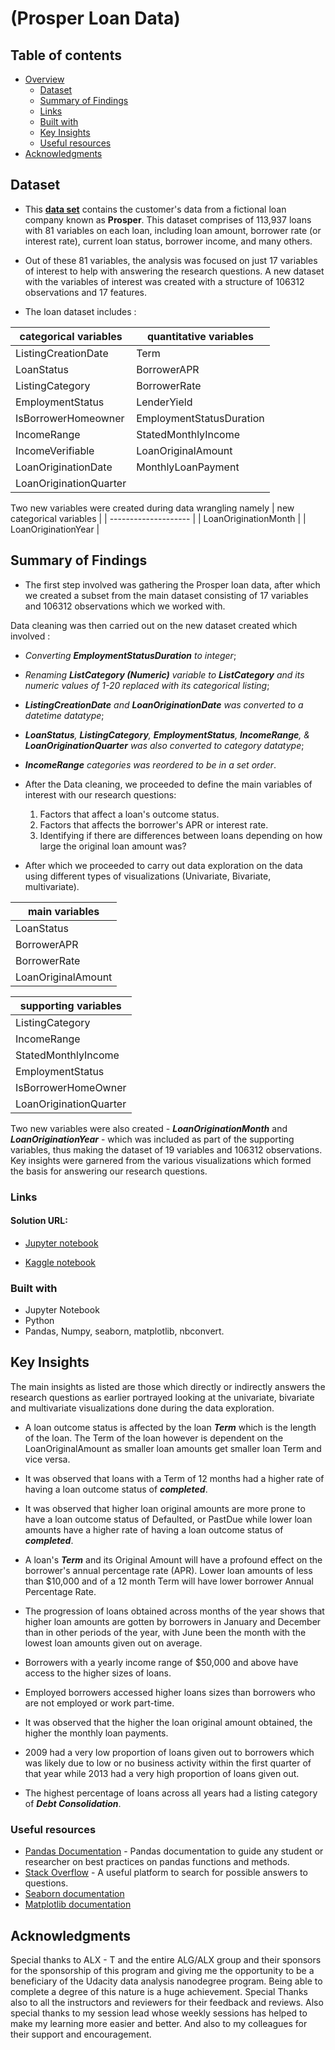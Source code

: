 # (Prosper Loan Data)

## Table of contents

- [Overview](#overview)
  - [Dataset](#dataset)
  - [Summary of Findings](#summary-of-findings)
  - [Links](#links)
  - [Built with](#built-with)
  - [Key Insights](#key-insights)
  - [Useful resources](#useful-resources)
- [Acknowledgments](#acknowledgments)
## Dataset

- This **[data set](https://s3.amazonaws.com/udacity-hosted-downloads/ud651/prosperLoanData.csv)** contains the customer's data from a fictional loan company known as **Prosper**. This dataset comprises of 113,937 loans with 81 variables on each loan, including loan amount, borrower rate (or interest rate), current loan status, borrower income, and many others.

- Out of these 81 variables, the analysis was focused on just 17 variables of interest to help with answering the research questions. A new dataset with the variables of interest was created with a structure of 106312 observations and 17 features. 

- The loan dataset includes :

| categorical variables | quantitative variables |
| --------------------- | ---------------------- |
| ListingCreationDate | Term |
| LoanStatus | BorrowerAPR |
| ListingCategory | BorrowerRate 
| EmploymentStatus | LenderYield |
| IsBorrowerHomeowner | EmploymentStatusDuration |
| IncomeRange | StatedMonthlyIncome |
| IncomeVerifiable | LoanOriginalAmount |
| LoanOriginationDate | MonthlyLoanPayment |
| LoanOriginationQuarter |

 Two new variables were created during data wrangling namely 
 | new categorical variables |
 | -------------------- |
 | LoanOriginationMonth |
 | LoanOriginationYear |


## Summary of Findings

- The first step involved was gathering the Prosper loan data, after which we created a subset from the main dataset consisting of 17 variables and 106312 observations which we worked with. 

Data cleaning was then carried out on the new dataset created which involved : 
- _Converting ***EmploymentStatusDuration*** to integer_; 
- _Renaming ***ListCategory (Numeric)*** variable to ***ListCategory*** and its numeric values of 1-20 replaced with its categorical listing_;
- _***ListingCreationDate*** and ***LoanOriginationDate*** was converted to a datetime datatype_; 
- _***LoanStatus***, ***ListingCategory***, ***EmploymentStatus***, ***IncomeRange***, & ***LoanOriginationQuarter*** was also converted to category datatype_;
- _***IncomeRange*** categories was reordered to be in a set order_.

- After the Data cleaning, we proceeded to define the main variables of interest with our research questions:
  1. Factors that affect a loan's outcome status.
  2. Factors that affects the borrower's APR or interest rate.
  3. Identifying if there are differences between loans depending on how large the original loan amount was?

- After which we proceeded to carry out data exploration on the data using different types of visualizations (Univariate, Bivariate, multivariate).

| main variables |
| -------------- |
| LoanStatus | 
| BorrowerAPR | 
| BorrowerRate | 
| LoanOriginalAmount |

| supporting variables |
| -------------------- |
| ListingCategory |
| IncomeRange |
| StatedMonthlyIncome |
| EmploymentStatus |
| IsBorrowerHomeOwner |
| LoanOriginationQuarter |

Two new variables were also created - ***LoanOriginationMonth*** and ***LoanOriginationYear*** - which was included as part of the supporting variables, thus making the dataset of 19 variables and 106312 observations. Key insights were garnered from the various visualizations which formed the basis for answering our research questions.
 

### Links

#### Solution URL: 

- [Jupyter notebook](./Part_I_exploration_loan.ipynb)

- [Kaggle notebook](https://www.kaggle.com/code/henryokam/prosper-loan-exploratory-data-visualization/notebook)

### Built with

- Jupyter Notebook
- Python
- Pandas, Numpy, seaborn, matplotlib, nbconvert.
## Key Insights

The main insights as listed are those which directly or indirectly answers the research questions as earlier portrayed looking at the univariate, bivariate and multivariate visualizations done during the data exploration. 

- A loan outcome status is affected by the loan ***Term*** which is the length of the loan. The Term of the loan however is dependent on the LoanOriginalAmount as smaller loan amounts get smaller loan Term and vice versa. 

- It was observed that loans with a  Term of 12 months had a higher rate of having a loan outcome status of ***completed***. 

- It was observed that higher loan original amounts are more prone to have a loan outcome status of Defaulted, or PastDue while lower loan amounts have a higher rate of having a loan outcome status of ***completed***.

- A loan's ***Term*** and its Original Amount will have a profound effect on the borrower's annual percentage rate (APR). Lower loan amounts of less than $10,000 and of a 12 month Term will have lower borrower Annual Percentage Rate.

- The progression of loans obtained across months of the year shows that higher loan amounts are gotten by borrowers in January and December than in other periods of the year, with June been the month with the lowest loan amounts given out on average.

- Borrowers with a yearly income range of $50,000 and above have access to the higher sizes of loans.
 
- Employed borrowers accessed higher loans sizes than borrowers who are not employed or work part-time.

- It was observed that the higher the loan original amount obtained, the higher the monthly loan payments.

- 2009 had a very low proportion of loans given out to borrowers which was likely due to low or no business activity within the first quarter of that year while 2013 had a very high proportion of loans given out.

- The highest percentage of loans across all years had a listing category of ***Debt Consolidation***.


### Useful resources

- [Pandas Documentation](https://pandas.pydata.org/pandas-docs/stable/reference/frame.html) - Pandas documentation to guide any student or researcher on best practices on pandas functions and methods.
- [Stack Overflow](https://stackoverflow.com/questions/25646200/python-convert-timedelta-to-int-in-a-dataframe) - A useful platform  to search for possible answers to questions.
- [Seaborn documentation](https://seaborn.pydata.org/generated/seaborn.countplot.html)
- [Matplotlib documentation](https://matplotlib.org/stable/plot_types/index.html)

## Acknowledgments
Special thanks to ALX - T and the entire ALG/ALX group and their sponsors for the sponsorship of this program and giving me the opportunity to be a beneficiary of the Udacity data analysis nanodegree program. Being able to complete a degree of this nature is a huge achievement. Special Thanks also to all the instructors and reviewers for their feedback and reviews. Also special thanks to my session lead whose weekly sessions has helped to make my learning more easier and better. And also to my colleagues for their support and encouragement.
